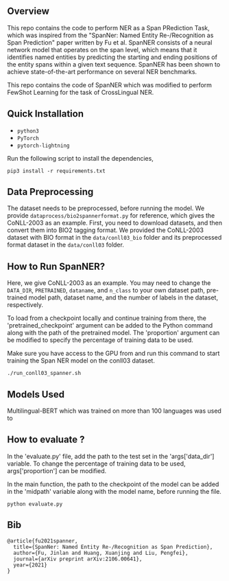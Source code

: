 
## Overview

This repo contains the code to perform NER as a Span PRediction Task, which was inspired from the "SpanNer: Named Entity Re-/Recognition as Span Prediction" paper written by Fu et al. SpanNER consists of a neural network model that operates on the span level, which means that it identifies named entities by predicting the starting and ending positions of the entity spans within a given text sequence. SpanNER has been shown to achieve state-of-the-art performance on several NER benchmarks. 

This repo contains the code of SpanNER which was modified to perform FewShot Learning for the task of CrossLingual NER.


## Quick Installation

- `python3`
- `PyTorch`
- `pytorch-lightning`

Run the following script to install the dependencies,
```
pip3 install -r requirements.txt
```


## Data Preprocessing

The dataset needs to be preprocessed, before running the model.
We provide `dataprocess/bio2spannerformat.py` for reference, which gives the CoNLL-2003 as an example. 
First, you need to download datasets, and then convert them into BIO2 tagging format. We provided the CoNLL-2003 dataset with BIO format in the `data/conll03_bio` folder and its preprocessed format dataset in the `data/conll03` folder.



## How to Run SpanNER?

Here, we give CoNLL-2003 as an example. You may need to change the `DATA_DIR`, `PRETRAINED`, `dataname`, and `n_class` to your own dataset path, pre-trained model path, dataset name, and the number of labels in the dataset, respectively. 

To load from a checkpoint locally and continue training from there, the 'pretrained_checkpoint' argument can be added to the Python command along with the path of the pretrained model. The 'proportion' argument can be modified to specify the percentage of training data to be used.

Make sure you have access to the GPU from and run this command to start training the Span NER model on the conll03 dataset.

```
./run_conll03_spanner.sh
```
## Models Used

Multilingual-BERT which was trained on more than 100 languages was used to
## How to evaluate ?

In the 'evaluate.py' file, add the path to the test set in the 'args['data_dir'] variable. To change the percentage of training data to be used, args['proportion'] can be modified.

In the main function, the path to the checkpoint of the model can be added in the 'midpath' variable along with the model name, before running the file.

```
python evaluate.py
```

## Bib

```
@article{fu2021spanner,
  title={SpanNer: Named Entity Re-/Recognition as Span Prediction},
  author={Fu, Jinlan and Huang, Xuanjing and Liu, Pengfei},
  journal={arXiv preprint arXiv:2106.00641},
  year={2021}
}
```


